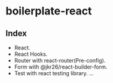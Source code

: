 # boilerplate-react

## Index
- React. 
- React Hooks.
- Router with react-router(Pre-config).
- Form with @jkr26/react-builder-form.
- Test with react testing library.
...
